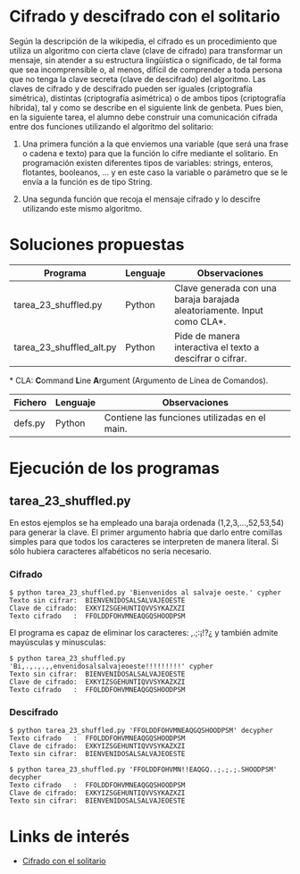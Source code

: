 # Cifrado y descifrado con el solitario	

Según la descripción de la wikipedia, el cifrado es un procedimiento que utiliza un algoritmo con cierta
clave (clave de cifrado) para transformar un mensaje, sin atender a su estructura lingüística o
significado, de tal forma que sea incomprensible o, al menos, difícil de comprender a toda persona que
no tenga la clave secreta (clave de descifrado) del algoritmo. Las claves de cifrado y de descifrado
pueden ser iguales (criptografía simétrica), distintas (criptografía asimétrica) o de ambos tipos
(criptografía híbrida), tal y como se describe en el siguiente link de genbeta.
Pues bien, en la siguiente tarea, el alumno debe construir una comunicación cifrada entre dos funciones
utilizando el algoritmo del solitario:

1. Una primera función a la que enviemos una variable (que será una frase o cadena e texto) para que la
función lo cifre mediante el solitario. En programación existen diferentes tipos de variables: strings,
enteros, flotantes, booleanos, ... y en este caso la variable o parámetro que se le envía a la función es de
tipo String.

2. Una segunda función que recoja el mensaje cifrado y lo descifre utilizando este mismo algoritmo.


# Soluciones propuestas 

| Programa                 | Lenguaje | Observaciones                                                                        |
|--------------------------|----------|--------------------------------------------------------------------------------------|
| tarea_23_shuffled.py     | Python   | Clave generada con una baraja barajada aleatoriamente. Input como CLA\*.             |
| tarea_23_shuffled_alt.py | Python   | Pide de manera interactiva el texto a descifrar o cifrar.                            |

\* CLA: **C**ommand **L**ine **A**rgument (Argumento de Línea de Comandos).

| Fichero | Lenguaje | Observaciones                                                                        |
|---------|----------|--------------------------------------------------------------------------------------|
| defs.py |  Python  | Contiene las funciones utilizadas en el main.                                        |

# Ejecución de los programas

## tarea_23_shuffled.py

En estos ejemplos se ha empleado una baraja ordenada (1,2,3,...,52,53,54) para generar la clave. El primer argumento habría que darlo entre comillas simples para que todos los caracteres se interpreten de manera literal. Si sólo hubiera caracteres alfabéticos no sería necesario.

### Cifrado

```
$ python tarea_23_shuffled.py 'Bienvenidos al salvaje oeste.' cypher
Texto sin cifrar:  BIENVENIDOSALSALVAJEOESTE
Clave de cifrado:  EXKYIZSGEHUNTIQVVSYKAZXZI
Texto cifrado   :  FFOLDDFOHVMNEAQGQSHOODPSM
```

El programa es capaz de eliminar los caracteres: ,.;:¡!?¿ y también admite mayúsculas y minusculas:

```
$ python tarea_23_shuffled.py 'Bi,.,.,.,,envenidosalsalvajeoeste!!!!!!!!!' cypher
Texto sin cifrar:  BIENVENIDOSALSALVAJEOESTE
Clave de cifrado:  EXKYIZSGEHUNTIQVVSYKAZXZI
Texto cifrado   :  FFOLDDFOHVMNEAQGQSHOODPSM
```

### Descifrado

```
$ python tarea_23_shuffled.py 'FFOLDDFOHVMNEAQGQSHOODPSM' decypher
Texto cifrado   :  FFOLDDFOHVMNEAQGQSHOODPSM
Clave de cifrado:  EXKYIZSGEHUNTIQVVSYKAZXZI
Texto sin cifrar:  BIENVENIDOSALSALVAJEOESTE
```

```
$ python tarea_23_shuffled.py 'FFOLDDFOHVMN!!EAQGQ..;.;.;.SHOODPSM' decypher
Texto cifrado   :  FFOLDDFOHVMNEAQGQSHOODPSM
Clave de cifrado:  EXKYIZSGEHUNTIQVVSYKAZXZI
Texto sin cifrar:  BIENVENIDOSALSALVAJEOESTE
```

# Links de interés

* [Cifrado con el solitario](https://sindominio.net/biblioweb/telematica/solitario.html)
